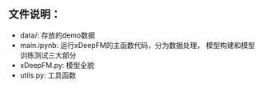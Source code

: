 ## 文件说明：

* data/:  存放的demo数据
* main.ipynb: 运行xDeepFM的主函数代码，分为数据处理， 模型构建和模型训练测试三大部分
* xDeepFM.py: 模型全貌
* utils.py: 工具函数

